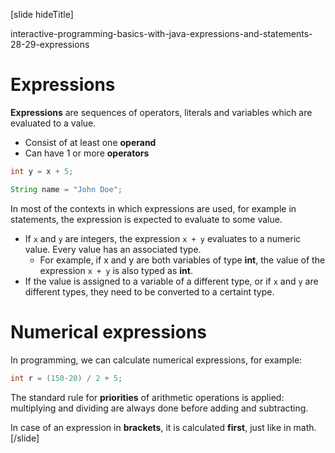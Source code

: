 [slide hideTitle]

interactive-programming-basics-with-java-expressions-and-statements-28-29-expressions

# Expressions
**Expressions** are sequences of operators, literals and variables which are evaluated to a value.
  * Consist of at least one **operand**
  * Can have 1 or more **operators**

```java
int y = x + 5;
```
```java
String name = "John Doe";
```
In most of the contexts in which expressions are used, for example in statements, the expression is expected to evaluate to some value. 

* If `x` and `y` are integers, the expression `x + y` evaluates to a numeric value. Every value has an associated type.
  * For example, if x and y are both variables of type **int**, the value of the expression `x + y` is also typed as **int**.
* If the value is assigned to a variable of a different type, or if `x` and `y` are different types, they need to be converted to a certaint type.

# Numerical expressions
In programming, we can calculate numerical expressions, for example:
```java
int r = (150-20) / 2 + 5;
```
The standard rule for **priorities** of arithmetic operations is applied: multiplying and dividing are always done before adding and subtracting. 

In case of an expression in **brackets**, it is calculated **first**, just like in math.
[/slide]